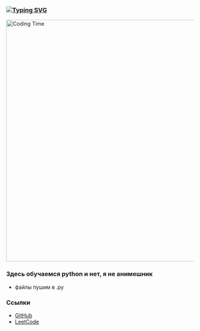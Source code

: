 ### [![Typing SVG](https://readme-typing-svg.demolab.com?font=Montserrat&pause=1000&color=000000&background=FFFFFF00&width=435&lines=%D0%A7%D1%82%D0%BE+%D1%83+%D0%B2%D0%B0%D1%81+%D1%82%D1%83%D1%82+%D0%BF%D1%80%D0%BE%D0%B8%D1%81%D1%85%D0%BE%D0%B4%D0%B8%D1%82%3F)](https://git.io/typing-svg)

<img src="https://media1.giphy.com/media/v1.Y2lkPTc5MGI3NjExNHh2amZpd3EwbTUzZXptcnNkNzRzemRsZHl3dmZ6ZDd4c3Jmd2VybyZlcD12MV9pbnRlcm5hbF9naWZfYnlfaWQmY3Q9Zw/5ZjcaQbIzDXsk/giphy.gif" width="650" alt="Coding Time"/>
</p>

### Здесь обучаемся python и нет, я не анимешник

- файлы пушим в .py

### Ссылки

- [GitHub](https://github.com/KamilMinibaev)
- [LeetCode](https://leetcode.com/u/kamil_minibaev/)
